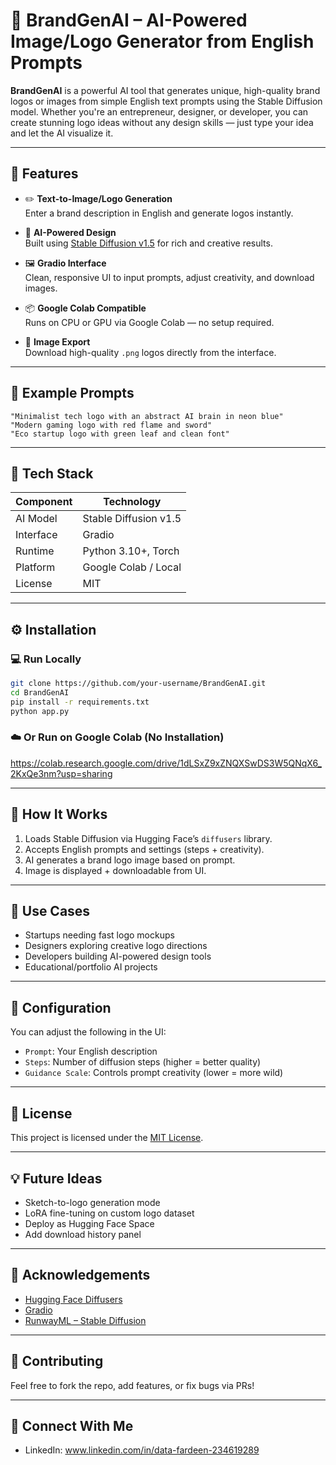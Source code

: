 # 🎨 BrandGenAI – AI-Powered Image/Logo Generator from English Prompts

**BrandGenAI** is a powerful AI tool that generates unique, high-quality brand logos or images from simple English text prompts using the Stable Diffusion model. Whether you're an entrepreneur, designer, or developer, you can create stunning logo ideas without any design skills — just type your idea and let the AI visualize it.


---

## 🚀 Features

- ✏️ **Text-to-Image/Logo Generation**  
  Enter a brand description in English and generate logos instantly.

- 🎨 **AI-Powered Design**  
  Built using [Stable Diffusion v1.5](https://huggingface.co/runwayml/stable-diffusion-v1-5) for rich and creative results.

- 🖼️ **Gradio Interface**  
  Clean, responsive UI to input prompts, adjust creativity, and download images.

- 📦 **Google Colab Compatible**  
  Runs on CPU or GPU via Google Colab — no setup required.

- 📁 **Image Export**  
  Download high-quality `.png` logos directly from the interface.

---

## 📸 Example Prompts

```text
"Minimalist tech logo with an abstract AI brain in neon blue"
"Modern gaming logo with red flame and sword"
"Eco startup logo with green leaf and clean font"
````

---

## 🧠 Tech Stack

| Component | Technology            |
| --------- | --------------------- |
| AI Model  | Stable Diffusion v1.5 |
| Interface | Gradio                |
| Runtime   | Python 3.10+, Torch   |
| Platform  | Google Colab / Local  |
| License   | MIT                   |

---

## ⚙️ Installation

### 💻 Run Locally

```bash
git clone https://github.com/your-username/BrandGenAI.git
cd BrandGenAI
pip install -r requirements.txt
python app.py
```

### ☁️ Or Run on Google Colab (No Installation)

https://colab.research.google.com/drive/1dLSxZ9xZNQXSwDS3W5QNqX6_2KxQe3nm?usp=sharing

---

## 🧪 How It Works

1. Loads Stable Diffusion via Hugging Face’s `diffusers` library.
2. Accepts English prompts and settings (steps + creativity).
3. AI generates a brand logo image based on prompt.
4. Image is displayed + downloadable from UI.

---

## 🎯 Use Cases

* Startups needing fast logo mockups
* Designers exploring creative logo directions
* Developers building AI-powered design tools
* Educational/portfolio AI projects

---

## 🔧 Configuration

You can adjust the following in the UI:

* `Prompt`: Your English description
* `Steps`: Number of diffusion steps (higher = better quality)
* `Guidance Scale`: Controls prompt creativity (lower = more wild)

---

## 📄 License

This project is licensed under the [MIT License](LICENSE).

---

## 💡 Future Ideas

* Sketch-to-logo generation mode
* LoRA fine-tuning on custom logo dataset
* Deploy as Hugging Face Space
* Add download history panel

---

## 🙌 Acknowledgements

* [Hugging Face Diffusers](https://github.com/huggingface/diffusers)
* [Gradio](https://gradio.app/)
* [RunwayML – Stable Diffusion](https://huggingface.co/runwayml/stable-diffusion-v1-5)

---

## 🤝 Contributing

Feel free to fork the repo, add features, or fix bugs via PRs!

---

## 🔗 Connect With Me

* LinkedIn: www.linkedin.com/in/data-fardeen-234619289
